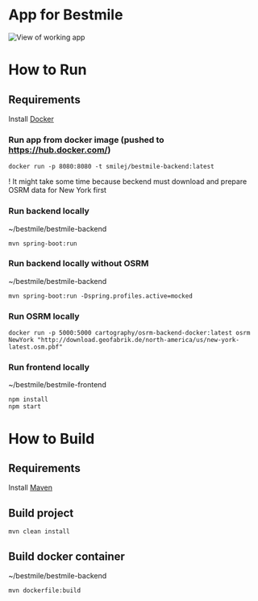 # App for Bestmile
![View of working app](bestmile.png?raw=true "Screen")

# How to Run
## Requirements
Install [Docker](https://www.docker.com/)

### Run app from docker image (pushed to https://hub.docker.com/)
```
docker run -p 8080:8080 -t smilej/bestmile-backend:latest
```
! It might take some time because beckend must download and prepare OSRM data for New York first

### Run backend locally
~/bestmile/bestmile-backend
```
mvn spring-boot:run
```

### Run backend locally without OSRM
~/bestmile/bestmile-backend
```
mvn spring-boot:run -Dspring.profiles.active=mocked
```

### Run OSRM locally
```
docker run -p 5000:5000 cartography/osrm-backend-docker:latest osrm NewYork "http://download.geofabrik.de/north-america/us/new-york-latest.osm.pbf"
```

### Run frontend locally

~/bestmile/bestmile-frontend
```
npm install
npm start
```

# How to Build

## Requirements
Install [Maven](https://maven.apache.org/)

## Build project
```
mvn clean install
```

## Build docker container
~/bestmile/bestmile-backend
```
mvn dockerfile:build
```
